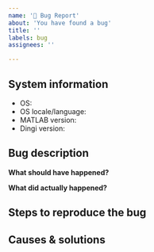 ```yaml
---
name: '🐞 Bug Report'
about: 'You have found a bug'
title: ''
labels: bug
assignees: ''

---
```


<!--
Thanks for finding a bug.

Before opening a new issue, please make sure that we do not have any duplicates already open. You can ensure this by searching the issue list for this repository. If there is a duplicate, please close your issue and add a comment to the existing issue instead.
-->

## System information
<!-- Describe the system configuration you are running on. -->
- OS:
- OS locale/language:
- MATLAB version:
- Dingi version:

## Bug description
<!-- Describe the bug you found. -->
**What should have happened?**
<!-- Describe what should have happened. -->

**What did actually happened?**
<!-- Describe what actually happened. -->

## Steps to reproduce the bug
<!-- Detail the steps necessary to reproduce the bug you found. If possible, also provide additional attachments that are required to reproduce the bug.  -->

## Causes & solutions
<!-- If you already did some forensics on the bug and think you know, where it originates, please provide your insights or even propose a solution.  -->
